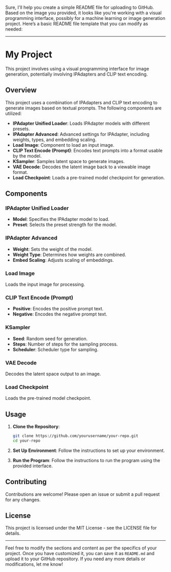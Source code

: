 Sure, I'll help you create a simple README file for uploading to GitHub. Based on the image you provided, it looks like you're working with a visual programming interface, possibly for a machine learning or image generation project. Here’s a basic README file template that you can modify as needed:

---

# My Project

This project involves using a visual programming interface for image generation, potentially involving IPAdapters and CLIP text encoding.

## Overview

This project uses a combination of IPAdapters and CLIP text encoding to generate images based on textual prompts. The following components are utilized:

- **IPAdapter Unified Loader**: Loads IPAdapter models with different presets.
- **IPAdapter Advanced**: Advanced settings for IPAdapter, including weights, types, and embedding scaling.
- **Load Image**: Component to load an input image.
- **CLIP Text Encode (Prompt)**: Encodes text prompts into a format usable by the model.
- **KSampler**: Samples latent space to generate images.
- **VAE Decode**: Decodes the latent image back to a viewable image format.
- **Load Checkpoint**: Loads a pre-trained model checkpoint for generation.

## Components

### IPAdapter Unified Loader
- **Model**: Specifies the IPAdapter model to load.
- **Preset**: Selects the preset strength for the model.

### IPAdapter Advanced
- **Weight**: Sets the weight of the model.
- **Weight Type**: Determines how weights are combined.
- **Embed Scaling**: Adjusts scaling of embeddings.

### Load Image
Loads the input image for processing.

### CLIP Text Encode (Prompt)
- **Positive**: Encodes the positive prompt text.
- **Negative**: Encodes the negative prompt text.

### KSampler
- **Seed**: Random seed for generation.
- **Steps**: Number of steps for the sampling process.
- **Scheduler**: Scheduler type for sampling.

### VAE Decode
Decodes the latent space output to an image.

### Load Checkpoint
Loads the pre-trained model checkpoint.

## Usage

1. **Clone the Repository**:
   ```sh
   git clone https://github.com/yourusername/your-repo.git
   cd your-repo
   ```

2. **Set Up Environment**:
   Follow the instructions to set up your environment.

3. **Run the Program**:
   Follow the instructions to run the program using the provided interface.

## Contributing

Contributions are welcome! Please open an issue or submit a pull request for any changes.

## License

This project is licensed under the MIT License - see the LICENSE file for details.

---

Feel free to modify the sections and content as per the specifics of your project. Once you have customized it, you can save it as `README.md` and upload it to your GitHub repository. If you need any more details or modifications, let me know!
